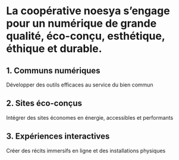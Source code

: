 # La coopérative noesya s’engage pour un numérique de grande qualité, éco-conçu, esthétique, éthique et durable.


## 1. Communs numériques
Développer des outils efficaces au service du bien commun

## 2. Sites éco-conçus
Intégrer des sites économes en énergie, accessibles et performants

## 3. Expériences interactives
Créer des récits immersifs en ligne et des installations physiques
